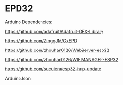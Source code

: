 # EPD32

Arduino Dependencies:

https://github.com/adafruit/Adafruit-GFX-Library

https://github.com/ZinggJM/GxEPD

https://github.com/zhouhan0126/WebServer-esp32

https://github.com/zhouhan0126/WIFIMANAGER-ESP32

https://github.com/suculent/esp32-http-update

ArduinoJson
